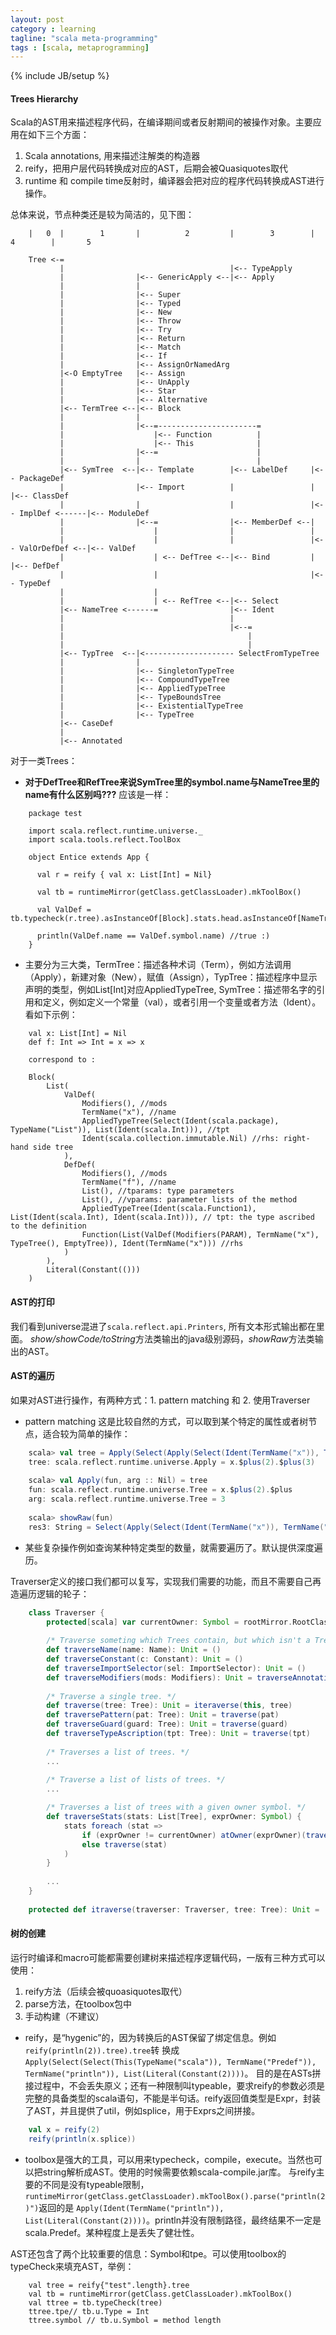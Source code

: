 ```yaml
---
layout: post
category : learning
tagline: "scala meta-programming"
tags : [scala, metaprogramming]
---
```

{% include JB/setup %}

#### Trees Hierarchy

Scala的AST用来描述程序代码，在编译期间或者反射期间的被操作对象。主要应用在如下三个方面：

1. Scala annotations, 用来描述注解类的构造器
2. reify，把用户层代码转换成对应的AST，后期会被Quasiquotes取代
3. runtime 和 compile time反射时，编译器会把对应的程序代码转换成AST进行操作。

总体来说，节点种类还是较为简洁的，见下图：

        |   0  |        1       |          2         |        3        |         4        |       5 
                
        Tree <-=                                                   
               |                                     |<-- TypeApply
               |                |<-- GenericApply <--|<-- Apply
               |                |                                  
               |                |<-- Super
               |                |<-- Typed                         
               |                |<-- New                           
               |                |<-- Throw                         
               |                |<-- Try                           
               |                |<-- Return                        
               |                |<-- Match                         
               |                |<-- If                            
               |                |<-- AssignOrNamedArg              
               |<-O EmptyTree   |<-- Assign                        
               |                |<-- UnApply                       
               |                |<-- Star                          
               |                |<-- Alternative                   
               |<-- TermTree <--|<-- Block                         
               |                |                                  
               |                |<--=----------------------=      
               |                    |<-- Function          |      
               |                    |<-- This              |      
               |                |<--=                      |      
               |                |                          |      
               |<-- SymTree  <--|<-- Template        |<-- LabelDef     |<-- PackageDef                    
               |                |<-- Import          |                 |                   |<-- ClassDef 
               |                |                    |                 |<-- ImplDef <------|<-- ModuleDef
               |                |<--=                |<-- MemberDef <--|                                  
               |                    |                |                 |                                  
               |                    |                |                 |<-- ValOrDefDef <--|<-- ValDef   
               |                    | <-- DefTree <--|<-- Bind         |                   |<-- DefDef   
               |                    |                                  |<-- TypeDef                      
               |                    |                                                    
               |                    | <-- RefTree <--|<-- Select                       
               |<-- NameTree <------=                |<-- Ident                                           
               |                                     |                                                    
               |                                     |<--=                                             
               |                                         |                                             
               |                                         |                                             
               |<-- TypTree  <--|<-------------------- SelectFromTypeTree                              
               |                |                       
               |                |<-- SingletonTypeTree  
               |                |<-- CompoundTypeTree   
               |                |<-- AppliedTypeTree    
               |                |<-- TypeBoundsTree     
               |                |<-- ExistentialTypeTree
               |                |<-- TypeTree           
               |<-- CaseDef                             
               |                                        
               |<-- Annotated

对于一类Trees：

* **对于DefTree和RefTree来说SymTree里的symbol.name与NameTree里的name有什么区别吗???**
应该是一样：

```
    package test
    
    import scala.reflect.runtime.universe._
    import scala.tools.reflect.ToolBox
    
    object Entice extends App {
    
      val r = reify { val x: List[Int] = Nil} 
    
      val tb = runtimeMirror(getClass.getClassLoader).mkToolBox()
    
      val ValDef = tb.typecheck(r.tree).asInstanceOf[Block].stats.head.asInstanceOf[NameTree]
    
      println(ValDef.name == ValDef.symbol.name) //true :)
    }
```

* 主要分为三大类，TermTree：描述各种术词（Term），例如方法调用（Apply），新建对象（New），赋值（Assign），TypTree：描述程序中显示声明的类型，例如List[Int]对应AppliedTypeTree, 
SymTree：描述带名字的引用和定义，例如定义一个常量（val），或者引用一个变量或者方法（Ident）。看如下示例：

```
    val x: List[Int] = Nil
    def f: Int => Int = x => x
   
    correspond to :
    
    Block(
        List(
            ValDef(
                Modifiers(), //mods
                TermName("x"), //name
                AppliedTypeTree(Select(Ident(scala.package), TypeName("List")), List(Ident(scala.Int))), //tpt
                Ident(scala.collection.immutable.Nil) //rhs: right-hand side tree
            ), 
            DefDef(
                Modifiers(), //mods
                TermName("f"), //name
                List(), //tparams: type parameters
                List(), //vparams: parameter lists of the method
                AppliedTypeTree(Ident(scala.Function1), List(Ident(scala.Int), Ident(scala.Int))), // tpt: the type ascribed to the definition
                Function(List(ValDef(Modifiers(PARAM), TermName("x"), TypeTree(), EmptyTree)), Ident(TermName("x"))) //rhs
            )
        ),
        Literal(Constant(()))
    )
```

#### AST的打印

我们看到universe混进了`scala.reflect.api.Printers`, 所有文本形式输出都在里面。
*show/showCode/toString*方法类输出的java级别源码，*showRaw*方法类输出的AST。

#### AST的遍历
如果对AST进行操作，有两种方式：1. pattern matching 和 2. 使用Traverser

* pattern matching
    这是比较自然的方式，可以取到某个特定的属性或者树节点，适合较为简单的操作：
    
```scala
    scala> val tree = Apply(Select(Apply(Select(Ident(TermName("x")), TermName("$plus")), List(Literal(Constant(2)))), TermName("$plus")), List(Literal(Constant(3))))
    tree: scala.reflect.runtime.universe.Apply = x.$plus(2).$plus(3)
    
    scala> val Apply(fun, arg :: Nil) = tree
    fun: scala.reflect.runtime.universe.Tree = x.$plus(2).$plus
    arg: scala.reflect.runtime.universe.Tree = 3
    
    scala> showRaw(fun)
    res3: String = Select(Apply(Select(Ident(TermName("x")), TermName("$plus")), List(Literal(Constant(2)))), TermName("$plus"))
```

* 某些复杂操作例如查询某种特定类型的数量，就需要遍历了。默认提供深度遍历。

Traverser定义的接口我们都可以复写，实现我们需要的功能，而且不需要自己再造遍历逻辑的轮子：

```scala
    class Traverser {
        protected[scala] var currentOwner: Symbol = rootMirror.RootClass
        
        /* Traverse someting which Trees contain, but which isn't a Tree itself. */
        def traverseName(name: Name): Unit = ()
        def traverseConstant(c: Constant): Unit = ()
        def traverseImportSelector(sel: ImportSelector): Unit = ()
        def traverseModifiers(mods: Modifiers): Unit = traverseAnnotations(mods.annotations)
        
        /* Traverse a single tree. */
        def traverse(tree: Tree): Unit = iteraverse(this, tree)
        def traversePattern(pat: Tree): Unit = traverse(pat)
        def traverseGuard(guard: Tree): Unit = traverse(guard)
        def traverseTypeAscription(tpt: Tree): Unit = traverse(tpt)
        
        /* Traverses a list of trees. */
        ...
        
        /* Traverse a list of lists of trees. */
        ...

        /* Traverses a list of trees with a given owner symbol. */
        def traverseStats(stats: List[Tree], exprOwner: Symbol) {
            stats foreach (stat =>
                if (exprOwner != currentOwner) atOwner(exprOwner)(traverse(stat))
                else traverse(stat)
            )
        }
        
        ...
    }
    
    protected def itraverse(traverser: Traverser, tree: Tree): Unit = ... //遍历逻辑在此处实现。为了模式匹配的时候，为了提升速度，匹配的都是各个节点的实现类。
```

#### 树的创建
运行时编译和macro可能都需要创建树来描述程序逻辑代码，一版有三种方式可以使用：

1. reify方法（后续会被quoasiquotes取代）
2. parse方法，在toolbox包中
3. 手动构建（不建议）

* reify，是“hygenic”的，因为转换后的AST保留了绑定信息。例如`reify(println(2)).tree).tree`转
换成`Apply(Select(Select(This(TypeName("scala")), TermName("Predef")), TermName("println")), List(Literal(Constant(2))))`。
目的是在ASTs拼接过程中，不会丢失原义；还有一种限制叫typeable，要求reify的参数必须是完整的具备类型的scala语句，不能是半句话。reify返回值类型是Expr，封装了AST，并且提供了util，例如splice，用于Exprs之间拼接。

```scala
    val x = reify(2)
    reify(println(x.splice))
```

* toolbox是强大的工具，可以用来typecheck，compile，execute。当然也可以把string解析成AST。使用的时候需要依赖scala-compile.jar库。
与reify主要的不同是没有typeable限制，`runtimeMirror(getClass.getClassLoader).mkToolBox().parse("println(2)")`返回的是
`Apply(Ident(TermName("println")), List(Literal(Constant(2))))`。println并没有限制路径，最终结果不一定是scala.Predef。某种程度上是丢失了健壮性。

AST还包含了两个比较重要的信息：Symbol和tpe。可以使用toolbox的typeCheck来填充AST，举例：

```
    val tree = reify{"test".length}.tree
    val tb = runtimeMirror(getClass.getClassLoader).mkToolBox()
    val ttree = tb.typeCheck(tree)
    ttree.tpe// tb.u.Type = Int
    ttree.symbol // tb.u.Symbol = method length
    